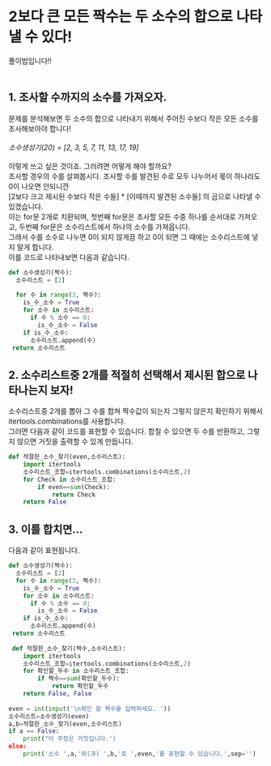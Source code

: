 # 2보다 큰 모든 짝수는 두 소수의 합으로 나타낼 수 있다!
풀이법입니다!!
<br><br>

## 1. 조사할 수까지의 소수를 가져오자.
문제를 분석해보면 두 소수의 합으로 나타내기 위해서 주어진 수보다 작은 모든 소수를 조사해보아야 합니다!
<br><br>
_소수생성기(20) = [2, 3, 5, 7, 11, 13, 17, 19]_
<br><br>
이렇게 쓰고 싶은 것이죠. 그러려면 어떻게 해야 할까요? <br>
조사할 경우의 수를 살펴봅시다. 조사할 수를 발견된 수로 모두 나누어서 몫이 하나라도 0이 나오면 안되니깐 <br>
[2보다 크고 제시된 수보다 작은 수들] * [이때까지 발견된 소수들] 의 곱으로 나타낼 수 있겠습니다.<br>
이는 for문 2개로 치환되며, 첫번째 for문은 조사할 모든 수중 하나를 순서대로 가져오고, 두번째 for문은 소수리스트에서 하나의 소수를 가져옵니다. <br>
그래서 수를 소수로 나누면 0이 되지 않게끔 하고 0이 되면 그 때에는 소수리스트에 넣지 말게 합니다.<br>
이를 코드로 나타내보면 다음과 같습니다.

```python
def 소수생성기(짝수):
  소수리스트 = [2]
  
  for 수 in range(3, 짝수):
    is_수_소수 = True
    for 소수 in 소수리스트:
      if 수 % 소수 == 0:
        is_수_소수 = False
    if is_수_소수:
      소수리스트.append(수)
 return 소수리스트
```

## 2. 소수리스트중 2개를 적절히 선택해서 제시된 합으로 나타나는지 보자!

소수리스트중 2개를 뽑아 그 수를 합쳐 짝수값이 되는지 그렇지 않은지 확인하기 위해서 itertools.combinations를 사용합니다.<br>
그러면 다음과 같이 코드를 표현할 수 있습니다. 합칠 수 있으면 두 수를 반환하고, 그렇지 않으면 거짓을 출력할 수 있게 만듭니다.

```python
def 적절한_소수_찾기(even,소수리스트):
    import itertools
    소수리스트_조합=itertools.combinations(소수리스트,2)
    for Check in 소수리스트_조합:
        if even==sum(Check):
            return Check
    return False
```

## 3. 이를 합치면...
다음과 같이 표현됩니다.
```python
def 소수생성기(짝수):
  소수리스트 = [2]
  for 수 in range(3, 짝수):
    is_수_소수 = True
    for 소수 in 소수리스트:
      if 수 % 소수 == 0:
        is_수_소수 = False
    if is_수_소수:
      소수리스트.append(수)
 return 소수리스트
 
 def 적절한_소수_찾기(짝수,소수리스트):
    import itertools
    소수리스트_조합=itertools.combinations(소수리스트,2)
    for 확인할_두수 in 소수리스트_조합:
        if 짝수==sum(확인할_두수):
            return 확인할_두수
    return False, False
    
even = int(input('\n확인 할 짝수를 입력하세요. '))
소수리스트=소수생성기(even)
a,b=적절한_소수_찾기(even,소수리스트)
if a == False:
    print("이 주장은 거짓입니다.')
else:
    print('소수 ',a,'와(과) ',b,'로 ',even,'를 표현할 수 있습니다.',sep='')
```

